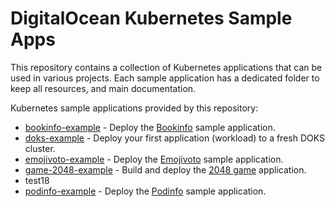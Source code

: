 # DigitalOcean Kubernetes Sample Apps

This repository contains a collection of Kubernetes applications that can be used in various projects. Each sample application has a dedicated folder to keep all resources, and main documentation.

Kubernetes sample applications provided by this repository:

- [bookinfo-example](bookinfo-example/) - Deploy the [Bookinfo](https://istio.io/latest/docs/examples/bookinfo) sample application.
- [doks-example](doks-example/) - Deploy your first application (workload) to a fresh DOKS cluster.
- [emojivoto-example](emojivoto-example/) - Deploy the [Emojivoto](https://github.com/BuoyantIO/emojivoto) sample application.
- [game-2048-example](game-2048-example/) - Build and deploy the [2048 game](https://en.wikipedia.org/wiki/2048_(video_game)) application.
- test18
- [podinfo-example](podinfo-example/) - Deploy the [Podinfo](https://github.com/stefanprodan/podinfo) sample application.
